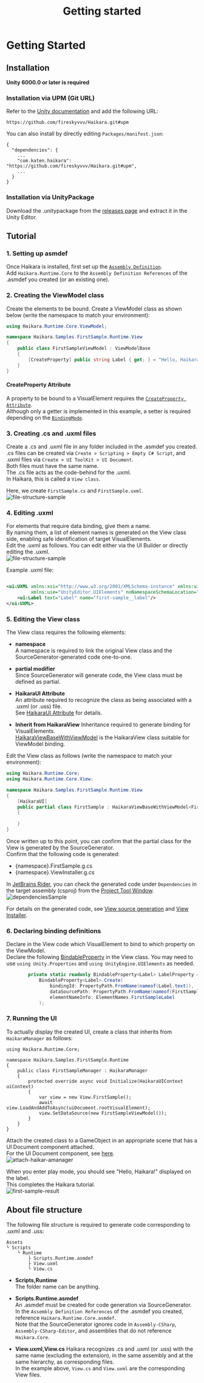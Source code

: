 ﻿---
title: Getting started
---

# Getting Started

## Installation

**Unity 6000.0 or later is required**

### Installation via UPM (Git URL)

Refer to the [Unity documentation](https://docs.unity3d.com/6000.0/Documentation/Manual/upm-ui-giturl.html) and add the
following URL:

```
https://github.com/fireskyvvv/Haikara.git#upm
```

You can also install by directly editing `Packages/manifest.json`:

```
{
  "dependencies": {
    ...
    "com.katen.haikara": "https://github.com/fireskyvvv/Haikara.git#upm",
    ...
  }
}
```

### Installation via UnityPackage

Download the .unitypackage from the [releases page](https://github.com/fireskyvvv/Haikara/releases) and extract it in
the Unity Editor.

## Tutorial

### 1. Setting up asmdef

Once Haikara is installed, first set up the [
`Assembly Definition`](https://docs.unity3d.com/Manual/assembly-definition-files.html).  
Add `Haikara.Runtime.Core` to the `Assembly Definition References` of the .asmdef you created (or an existing one).

### 2. Creating the ViewModel class

Create the elements to be bound.
Create a ViewModel class as shown below (write the namespace to match your environment):

```csharp
using Haikara.Runtime.Core.ViewModel;

namespace Haikara.Samples.FirstSample.Runtime.View
{
    public class FirstSampleViewModel : ViewModelBase
    {
        [CreateProperty] public string Label { get; } = "Hello, Haikara!";        
    }
}
```

#### CreateProperty Attribute

A property to be bound to a VisualElement requires the 
[`CreateProperty Attribute`](https://docs.unity3d.com/ScriptReference/Unity.Properties.CreatePropertyAttribute.html).  
Although only a getter is implemented in this example, a setter is required depending on the 
[`BindingMode`](https://docs.unity3d.com/ScriptReference/UIElements.BindingMode.html).

### 3. Creating .cs and .uxml files

Create a .cs and .uxml file in any folder included in the .asmdef you created.  
.cs files can be created via `Create > Scripting > Empty C# Script`, and .uxml files via
`Create > UI ToolKit > UI Document`.  
Both files must have the same name.  
The .cs file acts as the code-behind for the .uxml.  
In Haikara, this is called a `View class`.

Here, we create `FirstSample.cs` and `FirstSample.uxml`.  
![file-structure-sample](/assets/guide/introduction/file-structure-sample.png)

### 4. Editing .uxml

For elements that require data binding, give them a name.  
By naming them, a list of element names is generated on the View class side, enabling safe identification of target
VisualElements.  
Edit the .uxml as follows. You can edit either via the UI Builder or directly editing the .uxml.  
![file-structure-sample](/assets/guide/introduction/ui-builder-sample.png)

Example .uxml file:

```xml

<ui:UXML xmlns:xsi="http://www.w3.org/2001/XMLSchema-instance" xmlns:ui="UnityEngine.UIElements"
         xmlns:uie="UnityEditor.UIElements" noNamespaceSchemaLocation="../../../../../UIElementsSchema/UIElements.xsd">
    <ui:Label text="Label" name="first-sample__label"/>
</ui:UXML>
```

### 5. Editing the View class

The View class requires the following elements:

- **namespace**  
  A namespace is required to link the original View class and the SourceGenerator-generated code one-to-one.

- **partial modifier**  
  Since SourceGenerator will generate code, the View class must be defined as partial.

- **HaikaraUI Attribute**  
  An attribute required to recognize the class as being associated with a .uxml (or .uss) file.  
  See [HaikaraUI Attribute](../source-generation/haikara-ui-attribute.md) for details.

- **Inherit from HaikaraView**
  Inheritance required to generate binding for VisualElements.  
  [HaikaraViewBaseWithViewModel](../view-classes/haikara-view-base-with-view-model.md) is the HaikaraView class suitable for ViewModel binding.

Edit the View class as follows (write the namespace to match your environment):

```csharp
using Haikara.Runtime.Core;
using Haikara.Runtime.Core.View;

namespace Haikara.Samples.FirstSample.Runtime.View
{
    [HaikaraUI]
    public partial class FirstSample : HaikaraViewBaseWithViewModel<FirstSampleViewModel>
    {
        
    }
}
```

Once written up to this point, you can confirm that the partial class for the View is generated by the
SourceGenerator.  
Confirm that the following code is generated:

- {namespace}.FirstSample.g.cs
- {namespace}.ViewInstaller.g.cs

In [JetBrains Rider](https://www.jetbrains.com/rider/), you can check the generated code under `Dependencies` in the
target assembly (csproj) from the [Project Tool Window](https://pleiades.io/help/rider/Project_Tool_Window.html).  
![dependenciesSample](/assets/guide/introduction/dependencies-sample.png)

For details on the generated code, see 
[View source generation](../source-generation/view-source-generation.md) and [View Installer](../source-generation/view-installer.md).

### 6. Declaring binding definitions

Declare in the View code which VisualElement to bind to which property on the ViewModel.  
Declare the following [BindableProperty](../bindable-properties/bindable-property.md) in the View class.
You may need to use `using Unity.Properties` and `using UnityEngine.UIElements` as needed.

```csharp
        private static readonly BindableProperty<Label> LabelProperty =
            BindableProperty<Label>.Create(
                bindingId: PropertyPath.FromName(nameof(Label.text)),
                dataSourcePath: PropertyPath.FromName(nameof(FirstSampleViewModel.Label)),
                elementNameInfo: ElementNames.FirstSampleLabel
            );
```

### 7. Running the UI

To actually display the created UI, create a class that inherits from `HaikaraManager` as follows:

```
using Haikara.Runtime.Core;

namespace Haikara.Samples.FirstSample.Runtime
{
    public class FirstSampleManager : HaikaraManager
    {
        protected override async void Initialize(HaikaraUIContext uiContext)
        {
            var view = new View.FirstSample();
            await view.LoadAndAddToAsync(uiDocument.rootVisualElement);
            view.SetDataSource(new FirstSampleViewModel());
        }
    }
}
```

Attach the created class to a GameObject in an appropriate scene that has a UI Document component attached.  
For the UI Document component,
see [here](https://docs.unity3d.com/6000.2/Documentation/Manual/UIE-create-ui-document-component.html).  
![attach-haikar-amanager](/assets/guide/introduction/attach-haikara-manager.png)

When you enter play mode, you should see "Hello, Haikara!" displayed on the label.  
This completes the Haikara tutorial.  
![first-sample-result](/assets/guide/introduction/first-sample-result.png)

## About file structure

The following file structure is required to generate code corresponding to .uxml and .uss:

```
Assets
└ Scripts
    └ Runtime
        ├ Scripts.Runtime.asmdef
        ├ View.uxml
        └ View.cs
```

- **Scripts,Runtime**  
  The folder name can be anything.

- **Scripts.Runtime.asmdef**  
  An .asmdef must be created for code generation via SourceGenerator.  
  In the `Assembly Definition References` of the .asmdef you created, reference `Haikara.Runtime.Core.asmdef`.  
  Note that the SourceGenerator ignores code in `Assembly-CSharp`, `Assembly-CSharp-Editor`, and assemblies that do not
  reference `Haikara.Core`.

- **View.uxml,View.cs**
  Haikara recognizes .cs and .uxml (or .uss) with the same name (excluding the extension), in the same assembly and at
  the same hierarchy, as corresponding files.  
  In the example above, `View.cs` and `View.uxml` are the corresponding View files.